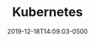 ---
title: "Kubernetes"
description: "Kubernetes"
date: 2019-12-18T14:09:03-0500
skill: "Kubernetes"
summary: "Kubernetes"
image: "/img/skills/Kubernetes.png"
draft: false
weight: "0"
section: "1"
---